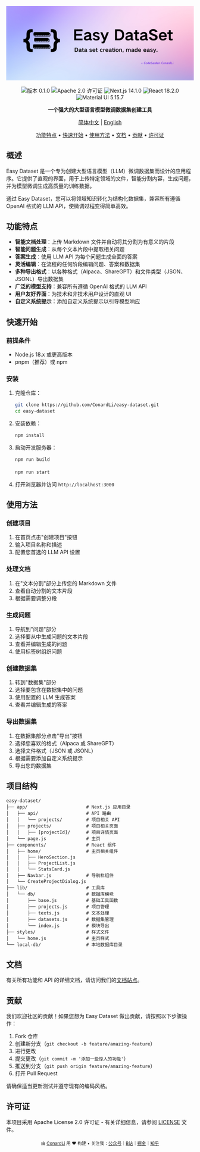 <div align="center">

![](./public//imgs/bg2.png)

<img src="https://img.shields.io/badge/版本-0.1.0-blue.svg" alt="版本 0.1.0"/>
<img src="https://img.shields.io/badge/许可证-Apache--2.0-green.svg" alt="Apache 2.0 许可证"/>
<img src="https://img.shields.io/badge/Next.js-14.1.0-black" alt="Next.js 14.1.0"/>
<img src="https://img.shields.io/badge/React-18.2.0-61DAFB" alt="React 18.2.0"/>
<img src="https://img.shields.io/badge/MUI-5.15.7-007FFF" alt="Material UI 5.15.7"/>

**一个强大的大型语言模型微调数据集创建工具**

[简体中文](./README.zh-CN.md) | [English](./README.md)

[功能特点](#功能特点) • [快速开始](#快速开始) • [使用方法](#使用方法) • [文档](#文档) • [贡献](#贡献) • [许可证](#许可证)

</div>

## 概述

Easy Dataset 是一个专为创建大型语言模型（LLM）微调数据集而设计的应用程序。它提供了直观的界面，用于上传特定领域的文件，智能分割内容，生成问题，并为模型微调生成高质量的训练数据。

通过 Easy Dataset，您可以将领域知识转化为结构化数据集，兼容所有遵循 OpenAI 格式的 LLM API，使微调过程变得简单高效。

## 功能特点

- **智能文档处理**：上传 Markdown 文件并自动将其分割为有意义的片段
- **智能问题生成**：从每个文本片段中提取相关问题
- **答案生成**：使用 LLM API 为每个问题生成全面的答案
- **灵活编辑**：在流程的任何阶段编辑问题、答案和数据集
- **多种导出格式**：以各种格式（Alpaca、ShareGPT）和文件类型（JSON、JSONL）导出数据集
- **广泛的模型支持**：兼容所有遵循 OpenAI 格式的 LLM API
- **用户友好界面**：为技术和非技术用户设计的直观 UI
- **自定义系统提示**：添加自定义系统提示以引导模型响应

## 快速开始

### 前提条件

- Node.js 18.x 或更高版本
- pnpm（推荐）或 npm

### 安装

1. 克隆仓库：
   ```bash
   git clone https://github.com/ConardLi/easy-dataset.git
   cd easy-dataset
   ```

2. 安装依赖：
   ```bash
   npm install
   ```

3. 启动开发服务器：
   ```bash
   npm run build

   npm run start
   ```

4. 打开浏览器并访问 `http://localhost:3000`

## 使用方法

### 创建项目

1. 在首页点击"创建项目"按钮
2. 输入项目名称和描述
3. 配置您首选的 LLM API 设置

### 处理文档

1. 在"文本分割"部分上传您的 Markdown 文件
2. 查看自动分割的文本片段
3. 根据需要调整分段

### 生成问题

1. 导航到"问题"部分
2. 选择要从中生成问题的文本片段
3. 查看并编辑生成的问题
4. 使用标签树组织问题

### 创建数据集

1. 转到"数据集"部分
2. 选择要包含在数据集中的问题
3. 使用配置的 LLM 生成答案
4. 查看并编辑生成的答案

### 导出数据集

1. 在数据集部分点击"导出"按钮
2. 选择您喜欢的格式（Alpaca 或 ShareGPT）
3. 选择文件格式（JSON 或 JSONL）
4. 根据需要添加自定义系统提示
5. 导出您的数据集

## 项目结构

```
easy-dataset/
├── app/                      # Next.js 应用目录
│   ├── api/                  # API 路由
│   │   └── projects/         # 项目相关 API
│   ├── projects/             # 项目相关页面
│   │   ├── [projectId]/      # 项目详情页面
│   └── page.js               # 主页
├── components/               # React 组件
│   ├── home/                 # 主页相关组件
│   │   ├── HeroSection.js
│   │   ├── ProjectList.js
│   │   └── StatsCard.js
│   ├── Navbar.js             # 导航栏组件
│   └── CreateProjectDialog.js
├── lib/                      # 工具库
│   └── db/                   # 数据库模块
│       ├── base.js           # 基础工具函数
│       ├── projects.js       # 项目管理
│       ├── texts.js          # 文本处理
│       ├── datasets.js       # 数据集管理
│       └── index.js          # 模块导出
├── styles/                   # 样式文件
│   └── home.js               # 主页样式
└── local-db/                 # 本地数据库目录
```

## 文档

有关所有功能和 API 的详细文档，请访问我们的[文档站点](https://github.com/ConardLi/easy-dataset/wiki)。

## 贡献

我们欢迎社区的贡献！如果您想为 Easy Dataset 做出贡献，请按照以下步骤操作：

1. Fork 仓库
2. 创建新分支（`git checkout -b feature/amazing-feature`）
3. 进行更改
4. 提交更改（`git commit -m '添加一些惊人的功能'`）
5. 推送到分支（`git push origin feature/amazing-feature`）
6. 打开 Pull Request

请确保适当更新测试并遵守现有的编码风格。

## 许可证

本项目采用 Apache License 2.0 许可证 - 有关详细信息，请参阅 [LICENSE](LICENSE) 文件。

<div align="center">
  <sub>由 <a href="https://github.com/ConardLi">ConardLi</a> 用 ❤️ 构建 • 关注我：<a href="https://mp.weixin.qq.com/s/ac9XWvVsaXpSH1HH2x4TRQ">公众号</a>｜<a href="https://space.bilibili.com/474921808">B站</a>｜<a href="https://juejin.cn/user/3949101466785709">掘金</a>｜<a href="https://www.zhihu.com/people/wen-ti-chao-ji-duo-de-xiao-qi">知乎</a></sub>
</div>
